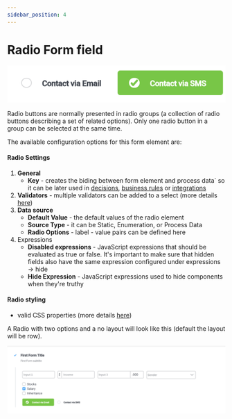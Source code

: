 ```yaml
---
sidebar_position: 4
---
```


# Radio Form field

![](../../img/radio_form_field.png)

Radio buttons are normally presented in radio groups (a collection of radio buttons describing a set of related options). Only one radio button in a group can be selected at the same time.

The available configuration options for this form element are:

#### Radio Settings

1. **General**
   * **Key** - creates the biding between form element and process data` so it can be later used in [decisions](../../../node/exclusive-gateway-node.md), [business rules](../../../node/task-node/task-node.md) or [integrations](../../../node/message-send-received-task-node.md)
2. **Validators** - multiple validators can be added to a select (more details [here](../../validators.md))
3. **Data source**
   * **Default Value** - the default values of the radio element
   * **Source Type** - it can be Static, Enumeration, or Process Data
   * **Radio Options** - label - value pairs can be defined here
4. Expressions
   * **Disabled expressions** - JavaScript expressions that should be evaluated as true or false. It's important to make sure that hidden fields also have the same expression configured under expressions → hide
   * **Hide Expression** - JavaScript expressions used to hide components when they're truthy

#### Radio styling

* valid CSS properties (more details [here](../../#styling))

A Radio with two options and a no layout will look like this (default the layout will be row).

![Radio Form element example](../../img/radio_form_styling.png)




